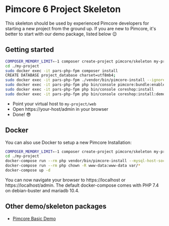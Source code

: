 # Pimcore 6 Project Skeleton 

This skeleton should be used by experienced Pimcore developers for starting a new project from the ground up. 
If you are new to Pimcore, it's better to start with our demo package, listed below 😉

## Getting started 
```bash
COMPOSER_MEMORY_LIMIT=-1 composer create-project pimcore/skeleton my-project
cd ./my-project
sudo docker exec -it pars-php-fpm composer install
CREATE DATABASE project_database charset=utf8mb4;
sudo docker exec -it pars-php-fpm ./vendor/bin/pimcore-install --ignore-existing-config --mysql-host-socket=mariadb
sudo docker exec -it pars-php-fpm php bin/console pimcore:bundle:enable CoreShopCoreBundle
sudo docker exec -it pars-php-fpm php bin/console coreshop:install
sudo docker exec -it pars-php-fpm php bin/console coreshop:install:demo

```

- Point your virtual host to `my-project/web` 
- Open https://your-host/admin in your browser
- Done! 😎

## Docker

You can also use Docker to setup a new Pimcore Installation:

```bash
COMPOSER_MEMORY_LIMIT=-1 composer create-project pimcore/skeleton my-project
cd ./my-project
docker-compose run --rm php vendor/bin/pimcore-install --mysql-host-socket=db --mysql-username=pimcore --mysql-password=pimcore --mysql-database=pimcore
docker-compose run --rm php chown -R www-data:www-data var/*
docker-compose up -d
```
You can now navigate your browser to https://localhost or https://localhost/admin.
The default docker-compose comes with PHP 7.4 on debian-buster and mariadb 10.4.

## Other demo/skeleton packages
- [Pimcore Basic Demo](https://github.com/pimcore/demo)
